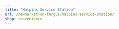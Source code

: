```yaml
---
title: "Halpins Service Station"
url: /newmarket-on-fergus/halpins-service-station/
shop: convenience
---
```

